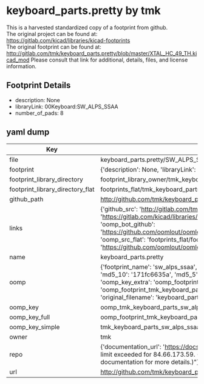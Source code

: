 # keyboard_parts.pretty by tmk  
This is a harvested standardized copy of a footprint from github.  
The original project can be found at:  
https://gitlab.com/kicad/libraries/kicad-footprints  
The original footprint can be found at:
http://gitlab.com/tmk/keyboard_parts.pretty/blob/master/XTAL_HC_49_TH.kicad_mod
Please consult that link for additional, details, files, and license information.  
## Footprint Details
* description: None  
* libraryLink: 00Keyboard:SW_ALPS_SSAA  
* number_of_pads: 8  
## yaml dump  
| Key | Value |  
| --- | --- |  
| file | keyboard_parts.pretty/SW_ALPS_SSAA.kicad_mod |  
| footprint | {'description': None, 'libraryLink': '00Keyboard:SW_ALPS_SSAA', 'number_of_pads': 8} |  
| footprint_library_directory | footprint_library_owner/tmk_keyboard_parts.pretty |  
| footprint_library_directory_flat | footprints_flat/tmk_keyboard_parts_sw_alps_ssaa/working |  
| github_path | http://github.com/tmk/keyboard_parts.pretty/blob/master/SW_ALPS_SSAA.kicad_mod |  
| links | {'github_src': 'http://gitlab.com/tmk/keyboard_parts.pretty/blob/master/XTAL_HC_49_TH.kicad_mod', 'github_src_repo': 'https://gitlab.com/kicad/libraries/kicad-footprints', 'oomp_bot': 'footprints/tmk_keyboard_parts_sw_alps_ssaa/working', 'oomp_bot_github': 'https://github.com/oomlout/oomlout_oomp_footprint_bot/tree/main/footprints/tmk_keyboard_parts_sw_alps_ssaa/working', 'oomp_src_flat': 'footprints_flat/footprints_flat/tmk_keyboard_parts_sw_alps_ssaa/working', 'oomp_src_flat_github': 'https://github.com/oomlout/oomlout_oomp_footprint_src/tree/main/footprints_flat/tmk_keyboard_parts_sw_alps_ssaa/working'} |  
| name | keyboard_parts.pretty |  
| oomp | {'footprint_name': 'sw_alps_ssaa', 'library_name': 'keyboard_parts', 'md5': '171fc6635afd5648b172ef32c9c62a56', 'md5_10': '171fc6635a', 'md5_5': '171fc', 'md5_6': '171fc6', 'oomp_key': 'oomp_tmk_keyboard_parts_sw_alps_ssaa', 'oomp_key_extra': 'oomp_footprint_tmk_keyboard_parts_sw_alps_ssaa', 'oomp_key_full': 'oomp_footprint_tmk_keyboard_parts_sw_alps_ssaa_171fc6', 'oomp_key_simple': 'tmk_keyboard_parts_sw_alps_ssaa', 'original_filename': 'keyboard_parts.pretty/SW_ALPS_SSAA.kicad_mod', 'owner_name': 'tmk'} |  
| oomp_key | oomp_tmk_keyboard_parts_sw_alps_ssaa |  
| oomp_key_full | oomp_footprint_tmk_keyboard_parts_sw_alps_ssaa |  
| oomp_key_simple | tmk_keyboard_parts_sw_alps_ssaa |  
| owner | tmk |  
| repo | {'documentation_url': 'https://docs.github.com/rest/overview/resources-in-the-rest-api#rate-limiting', 'message': "API rate limit exceeded for 84.66.173.59. (But here's the good news: Authenticated requests get a higher rate limit. Check out the documentation for more details.)"} |  
| url | http://github.com/tmk/keyboard_parts.pretty |  

